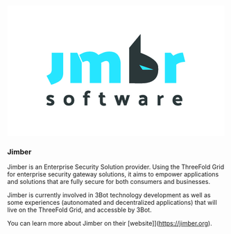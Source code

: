 ![jimber logo](./img/jimber_logo.jpg)


### Jimber

Jimber is an Enterprise Security Solution provider. Using the ThreeFold Grid for enterprise security gateway solutions, it aims to empower applications and solutions that are fully secure for both consumers and businesses.

Jimber is currently involved in 3Bot technology development as well as some experiences (autonomated and decentralized applications) that will live on the ThreeFold Grid, and accessble by 3Bot. 

You can learn more about Jimber on their [website]](https://jimber.org).